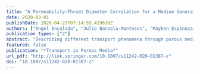 ```yaml
---
title: "A Permeability–Throat Diameter Correlation for a Medium Generated with Delaunay Tessellation and Voronoi Algorithm"
date: 2020-03-01
publishDate: 2020-04-29T07:14:55.419636Z
authors: ["Ángel Encalada", "Julio Barzola-Monteses", "Mayken Espinoza-Andaluz"]
publication_types: ["2"]
abstract: "Describing different transport phenomena through porous media at micro- and mesoscale represents a convenient pre-step in experimental characterization for materials..."
featured: false
publication: "*Transport in Porous Media*"
url_pdf: "http://link.springer.com/10.1007/s11242-020-01387-z"
doi: "10.1007/s11242-020-01387-z"
---
```


